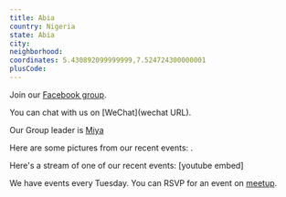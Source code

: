 ```yaml
---
title: Abia
country: Nigeria
state: Abia
city: 
neighborhood: 
coordinates: 5.430892099999999,7.524724300000001
plusCode:
---
```

Join our [Facebook group](https://www.facebook.com/groups/free.code.camp.abia.state/).

You can chat with us on [WeChat](wechat URL).

Our Group leader is [Miya](freecodecamp.org/miya)

Here are some pictures from our recent events:
![]().

Here's a stream of one of our recent events:
[youtube embed]

We have events every Tuesday. You can RSVP for an event on [meetup](meetupurl).
